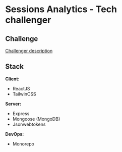 # Sessions Analytics - Tech challenger


## Challenge
[Challenger description](docs/description.md)

 
## Stack

**Client:**
* ReactJS
* TailwinCSS

**Server:** 
* Express
* Mongoose (MongoDB)
* Jsonwebtokens

**DevOps:** 
* Monorepo
